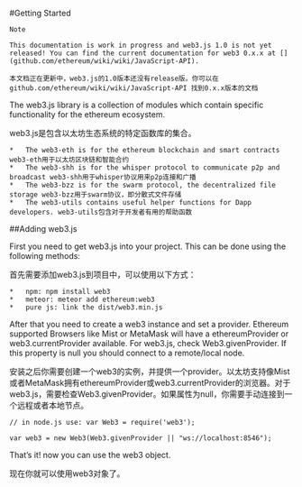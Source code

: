 #Getting Started

```
Note

This documentation is work in progress and web3.js 1.0 is not yet released! You can find the current documentation for web3 0.x.x at [](github.com/ethereum/wiki/wiki/JavaScript-API).

本文档正在更新中，web3.js的1.0版本还没有release版。你可以在github.com/ethereum/wiki/wiki/JavaScript-API 找到0.x.x版本的文档
```

The web3.js library is a collection of modules which contain specific functionality for the ethereum ecosystem.

web3.js是包含以太坊生态系统的特定函数库的集合。

	*	The web3-eth is for the ethereum blockchain and smart contracts web3-eth用于以太坊区块链和智能合约
	*	The web3-shh is for the whisper protocol to communicate p2p and broadcast web3-shh用于whisper协议用来p2p连接和广播
	*	The web3-bzz is for the swarm protocol, the decentralized file storage web3-bzz用于swarm协议，即分散式文件存储
	*	The web3-utils contains useful helper functions for Dapp developers. web3-utils包含对于开发者有用的帮助函数

##Adding web3.js

First you need to get web3.js into your project. This can be done using the following methods:

首先需要添加web3.js到项目中，可以使用以下方式：

	*	npm: npm install web3
	*	meteor: meteor add ethereum:web3
	*	pure js: link the dist/web3.min.js

After that you need to create a web3 instance and set a provider. Ethereum supported Browsers like Mist or MetaMask will have a ethereumProvider or web3.currentProvider available. For web3.js, check Web3.givenProvider. If this property is null you should connect to a remote/local node.

安装之后你需要创建一个web3的实例，并提供一个provider。以太坊支持像Mist或者MetaMask拥有ethereumProvider或web3.currentProvider的浏览器。对于web3.js，需要检查Web3.givenProvider。如果属性为null，你需要手动连接到一个远程或者本地节点。

```
// in node.js use: var Web3 = require('web3');

var web3 = new Web3(Web3.givenProvider || "ws://localhost:8546");
```

That’s it! now you can use the web3 object.

现在你就可以使用web3对象了。

































